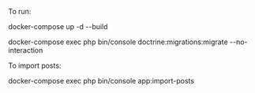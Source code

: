 To run:

docker-compose up -d --build

docker-compose exec php bin/console doctrine:migrations:migrate --no-interaction

To import posts:

docker-compose exec php bin/console app:import-posts   
